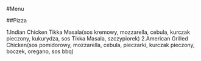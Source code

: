 #Menu

##Pizza

1.Indian Chicken Tikka Masala(sos kremowy, mozzarella, cebula, kurczak pieczony, kukurydza, sos Tikka Masala, szczypiorek)
2.American Grilled Chicken(sos pomidorowy, mozzarella, cebula, pieczarki, kurczak pieczony, boczek, oregano, sos bbq)

